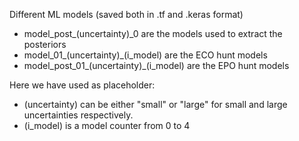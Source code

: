 Different ML models (saved both in .tf and .keras format)

- model_post_(uncertainty)_0 are the models used to extract the posteriors
- model_01_(uncertainty)_(i_model) are the ECO hunt models
- model_post_01_(uncertainty)_(i_model) are the EPO hunt models

Here we have used as placeholder:

- (uncertainty) can be either "small" or "large" for small and large uncertainties respectively.
- (i_model) is a model counter from 0 to 4 
